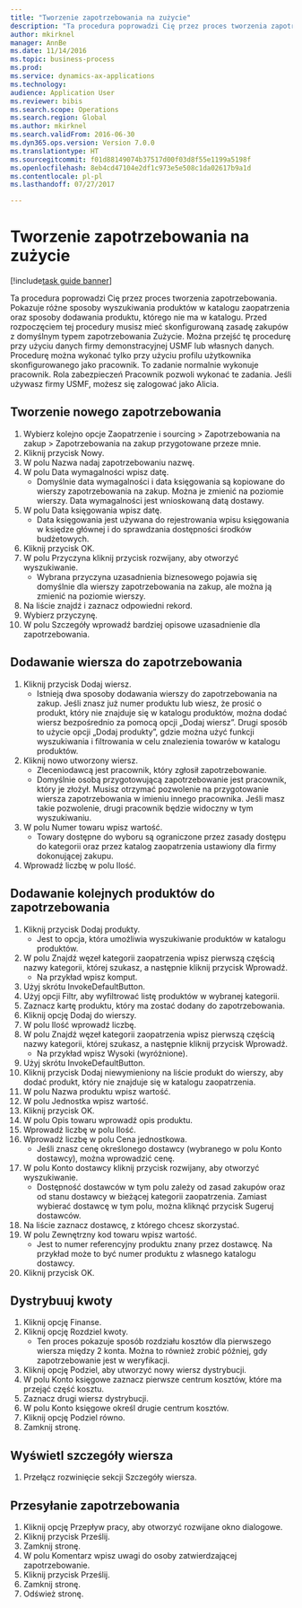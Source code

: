 ```yaml
--- 
title: "Tworzenie zapotrzebowania na zużycie"
description: "Ta procedura poprowadzi Cię przez proces tworzenia zapotrzebowania."
author: mkirknel
manager: AnnBe
ms.date: 11/14/2016
ms.topic: business-process
ms.prod: 
ms.service: dynamics-ax-applications
ms.technology: 
audience: Application User
ms.reviewer: bibis
ms.search.scope: Operations
ms.search.region: Global
ms.author: mkirknel
ms.search.validFrom: 2016-06-30
ms.dyn365.ops.version: Version 7.0.0
ms.translationtype: HT
ms.sourcegitcommit: f01d88149074b37517d00f03d8f55e1199a5198f
ms.openlocfilehash: 8eb4cd47104e2df1c973e5e508c1da02617b9a1d
ms.contentlocale: pl-pl
ms.lasthandoff: 07/27/2017

---
```

# <a name="create-a-requisition-for-consumption"></a>Tworzenie zapotrzebowania na zużycie

[!include[task guide banner](../../includes/task-guide-banner.md)]

Ta procedura poprowadzi Cię przez proces tworzenia zapotrzebowania. Pokazuje różne sposoby wyszukiwania produktów w katalogu zaopatrzenia oraz sposoby dodawania produktu, którego nie ma w katalogu. Przed rozpoczęciem tej procedury musisz mieć skonfigurowaną zasadę zakupów z domyślnym typem zapotrzebowania Zużycie. Można przejść tę procedurę przy użyciu danych firmy demonstracyjnej USMF lub własnych danych. Procedurę można wykonać tylko przy użyciu profilu użytkownika skonfigurowanego jako pracownik.  To zadanie normalnie wykonuje pracownik. Rola zabezpieczeń Pracownik pozwoli wykonać te zadania. Jeśli używasz firmy USMF, możesz się zalogować jako Alicia.


## <a name="create-a-new-requisition"></a>Tworzenie nowego zapotrzebowania
1. Wybierz kolejno opcje Zaopatrzenie i sourcing > Zapotrzebowania na zakup > Zapotrzebowania na zakup przygotowane przeze mnie.
2. Kliknij przycisk Nowy.
3. W polu Nazwa nadaj zapotrzebowaniu nazwę.
4. W polu Data wymagalności wpisz datę.
    * Domyślnie data wymagalności i data księgowania są kopiowane do wierszy zapotrzebowania na zakup. Można je zmienić na poziomie wierszy. Data wymagalności jest wnioskowaną datą dostawy.  
5. W polu Data księgowania wpisz datę.
    * Data księgowania jest używana do rejestrowania wpisu księgowania w księdze głównej i do sprawdzania dostępności środków budżetowych.  
6. Kliknij przycisk OK.
7. W polu Przyczyna kliknij przycisk rozwijany, aby otworzyć wyszukiwanie.
    * Wybrana przyczyna uzasadnienia biznesowego pojawia się domyślnie dla wierszy zapotrzebowania na zakup, ale można ją zmienić na poziomie wierszy.    
8. Na liście znajdź i zaznacz odpowiedni rekord.
9. Wybierz przyczynę.
10. W polu Szczegóły wprowadź bardziej opisowe uzasadnienie dla zapotrzebowania.

## <a name="add-a-line-to-the-requisition"></a>Dodawanie wiersza do zapotrzebowania
1. Kliknij przycisk Dodaj wiersz.
    * Istnieją dwa sposoby dodawania wierszy do zapotrzebowania na zakup. Jeśli znasz już numer produktu lub wiesz, że prosić o produkt, który nie znajduje się w katalogu produktów, można dodać wiersz bezpośrednio za pomocą opcji „Dodaj wiersz”. Drugi sposób to użycie opcji „Dodaj produkty”, gdzie można użyć funkcji wyszukiwania i filtrowania w celu znalezienia towarów w katalogu produktów.    
2. Kliknij nowo utworzony wiersz.
    * Zleceniodawcą jest pracownik, który zgłosił zapotrzebowanie.   
    * Domyślnie osobą przygotowującą zapotrzebowanie jest pracownik, który je złożył. Musisz otrzymać pozwolenie na przygotowanie wiersza zapotrzebowania w imieniu innego pracownika. Jeśli masz takie pozwolenie, drugi pracownik będzie widoczny w tym wyszukiwaniu.  
3. W polu Numer towaru wpisz wartość.
    * Towary dostępne do wyboru są ograniczone przez zasady dostępu do kategorii oraz przez katalog zaopatrzenia ustawiony dla firmy dokonującej zakupu.    
4. Wprowadź liczbę w polu Ilość.

## <a name="add-more-products-to-the-requisition"></a>Dodawanie kolejnych produktów do zapotrzebowania
1. Kliknij przycisk Dodaj produkty.
    * Jest to opcja, która umożliwia wyszukiwanie produktów w katalogu produktów.      
2. W polu Znajdź węzeł kategorii zaopatrzenia wpisz pierwszą częścią nazwy kategorii, której szukasz, a następnie kliknij przycisk Wprowadź.
    * Na przykład wpisz komput.  
3. Użyj skrótu InvokeDefaultButton.
4. Użyj opcji Filtr, aby wyfiltrować listę produktów w wybranej kategorii.
5. Zaznacz kartę produktu, który ma zostać dodany do zapotrzebowania.
6. Kliknij opcję Dodaj do wierszy.
7. W polu Ilość wprowadź liczbę.
8. W polu Znajdź węzeł kategorii zaopatrzenia wpisz pierwszą częścią nazwy kategorii, której szukasz, a następnie kliknij przycisk Wprowadź.
    * Na przykład wpisz Wysoki (wyróżnione).  
9. Użyj skrótu InvokeDefaultButton.
10. Kliknij przycisk Dodaj niewymieniony na liście produkt do wierszy, aby dodać produkt, który nie znajduje się w katalogu zaopatrzenia.
11. W polu Nazwa produktu wpisz wartość.
12. W polu Jednostka wpisz wartość.
13. Kliknij przycisk OK.
14. W polu Opis towaru wprowadź opis produktu.
15. Wprowadź liczbę w polu Ilość.
16. Wprowadź liczbę w polu Cena jednostkowa.
    * Jeśli znasz cenę określonego dostawcy (wybranego w polu Konto dostawcy), można wprowadzić cenę.   
17. W polu Konto dostawcy kliknij przycisk rozwijany, aby otworzyć wyszukiwanie.
    * Dostępność dostawców w tym polu zależy od zasad zakupów oraz od stanu dostawcy w bieżącej kategorii zaopatrzenia. Zamiast wybierać dostawcę w tym polu, można kliknąć przycisk Sugeruj dostawców.    
18. Na liście zaznacz dostawcę, z którego chcesz skorzystać.
19. W polu Zewnętrzny kod towaru wpisz wartość.
    * Jest to numer referencyjny produktu znany przez dostawcę. Na przykład może to być numer produktu z własnego katalogu dostawcy.  
20. Kliknij przycisk OK.

## <a name="distribute-amounts"></a>Dystrybuuj kwoty
1. Kliknij opcję Finanse.
2. Kliknij opcję Rozdziel kwoty.
    * Ten proces pokazuje sposób rozdziału kosztów dla pierwszego wiersza między 2 konta. Można to również zrobić później, gdy zapotrzebowanie jest w weryfikacji.  
3. Kliknij opcję Podziel, aby utworzyć nowy wiersz dystrybucji.
4. W polu Konto księgowe zaznacz pierwsze centrum kosztów, które ma przejąć część kosztu.
5. Zaznacz drugi wiersz dystrybucji.
6. W polu Konto księgowe określ drugie centrum kosztów.
7. Kliknij opcję Podziel równo.
8. Zamknij stronę.

## <a name="view-line-details"></a>Wyświetl szczegóły wiersza
1. Przełącz rozwinięcie sekcji Szczegóły wiersza.

## <a name="submit-the-requisition"></a>Przesyłanie zapotrzebowania
1. Kliknij opcję Przepływ pracy, aby otworzyć rozwijane okno dialogowe.
2. Kliknij przycisk Prześlij.
3. Zamknij stronę.
4. W polu Komentarz wpisz uwagi do osoby zatwierdzającej zapotrzebowanie.
5. Kliknij przycisk Prześlij.
6. Zamknij stronę.
7. Odśwież stronę.



